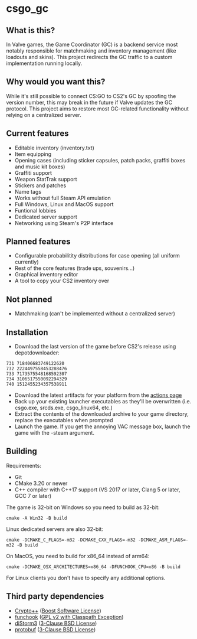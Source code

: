 # csgo_gc

## What is this?
In Valve games, the Game Coordinator (GC) is a backend service most notably responsible for matchmaking and inventory management (like loadouts and skins). This project redirects the GC traffic to a custom implementation running locally.

## Why would you want this?
While it's still possible to connect CS:GO to CS2's GC by spoofing the version number, this may break in the future if Valve updates the GC protocol. This project aims to restore most GC-related functionality without relying on a centralized server.

## Current features
- Editable inventory (inventory.txt)
- Item equipping
- Opening cases (including sticker capsules, patch packs, graffiti boxes and music kit boxes)
- Graffiti support
- Weapon StatTrak support
- Stickers and patches
- Name tags
- Works without full Steam API emulation
- Full Windows, Linux and MacOS support
- Funtional lobbies
- Dedicated server support
- Networking using Steam's P2P interface

## Planned features
- Configurable probabilitity distributions for case opening (all uniform currently)
- Rest of the core features (trade ups, souvenirs...)
- Graphical inventory editor
- A tool to copy your CS2 inventory over

## Not planned
- Matchmaking (can't be implemented without a centralized server)

## Installation
- Download the last version of the game before CS2's release using depotdownloader:
```
731 718406683749122620
732 2224497558453288476
733 7173575548168592307
734 3106517550092294329
740 1512455234357538911
```
- Download the latest artifacts for your platform from the [actions page](https://github.com/mikkokko/csgo_gc/actions)
- Back up your existing launcher executables as they'll be overwritten (i.e. csgo.exe, srcds.exe, csgo_linux64, etc.)
- Extract the contents of the downloaded archive to your game directory, replace the executables when prompted
- Launch the game. If you get the annoying VAC message box, launch the game with the -steam argument.

## Building
Requirements:
- Git
- CMake 3.20 or newer
- C++ compiler with C++17 support (VS 2017 or later, Clang 5 or later, GCC 7 or later)

The game is 32-bit on Windows so you need to build as 32-bit:

`cmake -A Win32 -B build`

Linux dedicated servers are also 32-bit:

`cmake -DCMAKE_C_FLAGS=-m32 -DCMAKE_CXX_FLAGS=-m32 -DCMAKE_ASM_FLAGS=-m32 -B build`

On MacOS, you need to build for x86_64 instead of arm64:

`cmake -DCMAKE_OSX_ARCHITECTURES=x86_64 -DFUNCHOOK_CPU=x86 -B build`

For Linux clients you don't have to specify any additional options.

## Third party dependencies
- [Crypto++](https://github.com/weidai11/cryptopp) ([Boost Software License](https://github.com/weidai11/cryptopp/blob/master/License.txt))
- [funchook](https://github.com/kubo/funchook) ([GPL v2 with Classpath Exception](https://github.com/kubo/funchook/blob/master/LICENSE))
- [diStorm3](https://github.com/gdabah/distorm) ([3-Clause BSD License](https://github.com/gdabah/distorm/blob/master/COPYING))
- [protobuf](https://github.com/protocolbuffers/protobuf) ([3-Clause BSD License](https://github.com/protocolbuffers/protobuf/blob/main/LICENSE))

